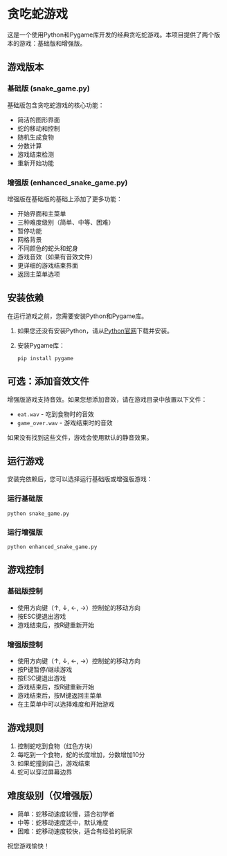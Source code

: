 # 贪吃蛇游戏

这是一个使用Python和Pygame库开发的经典贪吃蛇游戏。本项目提供了两个版本的游戏：基础版和增强版。

## 游戏版本

### 基础版 (snake_game.py)

基础版包含贪吃蛇游戏的核心功能：

- 简洁的图形界面
- 蛇的移动和控制
- 随机生成食物
- 分数计算
- 游戏结束检测
- 重新开始功能

### 增强版 (enhanced_snake_game.py)

增强版在基础版的基础上添加了更多功能：

- 开始界面和主菜单
- 三种难度级别（简单、中等、困难）
- 暂停功能
- 网格背景
- 不同颜色的蛇头和蛇身
- 游戏音效（如果有音效文件）
- 更详细的游戏结束界面
- 返回主菜单选项

## 安装依赖

在运行游戏之前，您需要安装Python和Pygame库。

1. 如果您还没有安装Python，请从[Python官网](https://www.python.org/downloads/)下载并安装。

2. 安装Pygame库：
   ```
   pip install pygame
   ```

## 可选：添加音效文件

增强版游戏支持音效。如果您想添加音效，请在游戏目录中放置以下文件：
- `eat.wav` - 吃到食物时的音效
- `game_over.wav` - 游戏结束时的音效

如果没有找到这些文件，游戏会使用默认的静音效果。

## 运行游戏

安装完依赖后，您可以选择运行基础版或增强版游戏：

### 运行基础版
```
python snake_game.py
```

### 运行增强版
```
python enhanced_snake_game.py
```

## 游戏控制

### 基础版控制
- 使用方向键（↑, ↓, ←, →）控制蛇的移动方向
- 按ESC键退出游戏
- 游戏结束后，按R键重新开始

### 增强版控制
- 使用方向键（↑, ↓, ←, →）控制蛇的移动方向
- 按P键暂停/继续游戏
- 按ESC键退出游戏
- 游戏结束后，按R键重新开始
- 游戏结束后，按M键返回主菜单
- 在主菜单中可以选择难度和开始游戏

## 游戏规则

1. 控制蛇吃到食物（红色方块）
2. 每吃到一个食物，蛇的长度增加，分数增加10分
3. 如果蛇撞到自己，游戏结束
4. 蛇可以穿过屏幕边界

## 难度级别（仅增强版）

- 简单：蛇移动速度较慢，适合初学者
- 中等：蛇移动速度适中，默认难度
- 困难：蛇移动速度较快，适合有经验的玩家

祝您游戏愉快！
